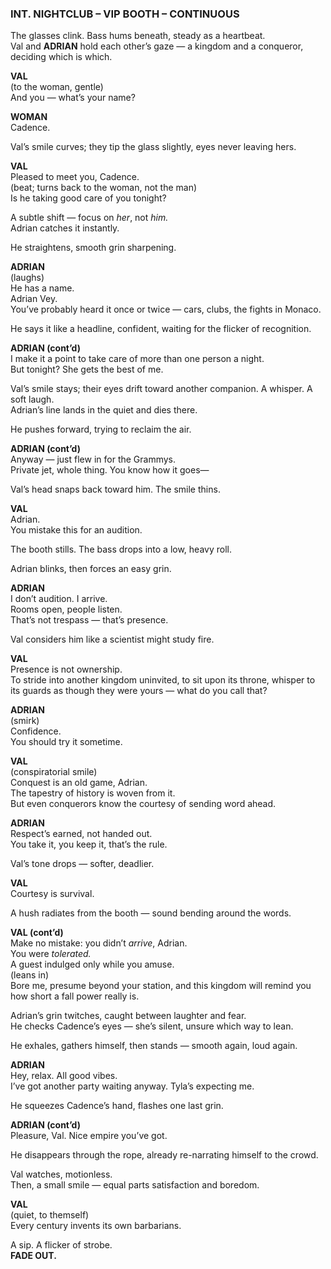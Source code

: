 ### **INT. NIGHTCLUB – VIP BOOTH – CONTINUOUS**

The glasses clink. Bass hums beneath, steady as a heartbeat.  
Val and **ADRIAN** hold each other’s gaze — a kingdom and a conqueror, deciding which is which.

**VAL**  
(to the woman, gentle)  
And you — what’s your name?

**WOMAN**  
Cadence.

Val’s smile curves; they tip the glass slightly, eyes never leaving hers.

**VAL**  
Pleased to meet you, Cadence.  
(beat; turns back to the woman, not the man)  
Is he taking good care of you tonight?

A subtle shift — focus on _her_, not _him._  
Adrian catches it instantly.

He straightens, smooth grin sharpening.

**ADRIAN**  
(laughs)  
He has a name.  
Adrian Vey.  
You’ve probably heard it once or twice — cars, clubs, the fights in Monaco.

He says it like a headline, confident, waiting for the flicker of recognition.

**ADRIAN (cont’d)**  
I make it a point to take care of more than one person a night.  
But tonight? She gets the best of me.

Val’s smile stays; their eyes drift toward another companion. A whisper. A soft laugh.  
Adrian’s line lands in the quiet and dies there.

He pushes forward, trying to reclaim the air.

**ADRIAN (cont’d)**  
Anyway — just flew in for the Grammys.  
Private jet, whole thing. You know how it goes—

Val’s head snaps back toward him. The smile thins.

**VAL**  
Adrian.  
You mistake this for an audition.

The booth stills. The bass drops into a low, heavy roll.

Adrian blinks, then forces an easy grin.

**ADRIAN**  
I don’t audition. I arrive.  
Rooms open, people listen.  
That’s not trespass — that’s presence.

Val considers him like a scientist might study fire.

**VAL**  
Presence is not ownership.  
To stride into another kingdom uninvited, to sit upon its throne, whisper to its guards as though they were yours — what do you call that?

**ADRIAN**  
(smirk)  
Confidence.  
You should try it sometime.

**VAL**  
(conspiratorial smile)  
Conquest is an old game, Adrian.  
The tapestry of history is woven from it.  
But even conquerors know the courtesy of sending word ahead.

**ADRIAN**  
Respect’s earned, not handed out.  
You take it, you keep it, that’s the rule.

Val’s tone drops — softer, deadlier.

**VAL**  
Courtesy is survival.

A hush radiates from the booth — sound bending around the words.

**VAL (cont’d)**  
Make no mistake: you didn’t _arrive_, Adrian.  
You were _tolerated._  
A guest indulged only while you amuse.  
(leans in)  
Bore me, presume beyond your station, and this kingdom will remind you how short a fall power really is.

Adrian’s grin twitches, caught between laughter and fear.  
He checks Cadence’s eyes — she’s silent, unsure which way to lean.

He exhales, gathers himself, then stands — smooth again, loud again.

**ADRIAN**  
Hey, relax. All good vibes.  
I’ve got another party waiting anyway. Tyla’s expecting me.

He squeezes Cadence’s hand, flashes one last grin.

**ADRIAN (cont’d)**  
Pleasure, Val. Nice empire you’ve got.

He disappears through the rope, already re-narrating himself to the crowd.

Val watches, motionless.  
Then, a small smile — equal parts satisfaction and boredom.

**VAL**  
(quiet, to themself)  
Every century invents its own barbarians.

A sip. A flicker of strobe.  
**FADE OUT.**
